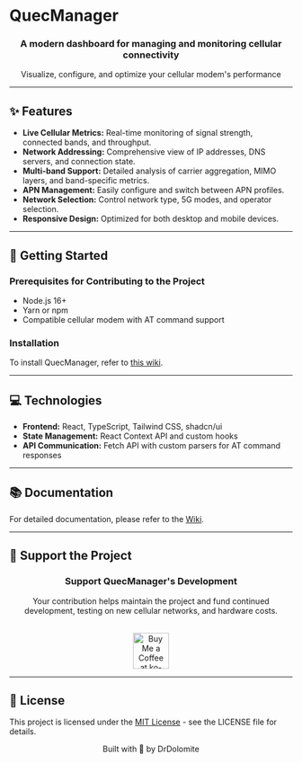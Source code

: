 # QuecManager

<div align="center">
  <h3>A modern dashboard for managing and monitoring cellular connectivity</h3>
  <p>Visualize, configure, and optimize your cellular modem's performance</p>
</div>

---

## ✨ Features

- **Live Cellular Metrics:** Real-time monitoring of signal strength, connected bands, and throughput.
- **Network Addressing:** Comprehensive view of IP addresses, DNS servers, and connection state.
- **Multi-band Support:** Detailed analysis of carrier aggregation, MIMO layers, and band-specific metrics.
- **APN Management:** Easily configure and switch between APN profiles.
- **Network Selection:** Control network type, 5G modes, and operator selection.
- **Responsive Design:** Optimized for both desktop and mobile devices.

---

## 🚀 Getting Started

### Prerequisites for Contributing to the Project

- Node.js 16+
- Yarn or npm
- Compatible cellular modem with AT command support

### Installation

To install QuecManager, refer to [this wiki](https://github.com/iamromulan/cellular-modem-wiki/discussions/116).

---

## 💻 Technologies

- **Frontend:** React, TypeScript, Tailwind CSS, shadcn/ui
- **State Management:** React Context API and custom hooks
- **API Communication:** Fetch API with custom parsers for AT command responses

---

## 📚 Documentation

For detailed documentation, please refer to the [Wiki](https://github.com/iamromulan/quectel-rgmii-toolkit).

---

## 🤝 Support the Project

<div align="center">
  <h3>Support QuecManager's Development</h3>
  <p>Your contribution helps maintain the project and fund continued development, testing on new cellular networks, and hardware costs.</p>
  <br/>
  <a href="https://ko-fi.com/drdolomite" target="_blank">
    <img height="64" style="border:0;height:64px;" src="https://storage.ko-fi.com/cdn/kofi1.png?v=3" alt="Buy Me a Coffee at ko-fi.com" />
  </a>
</div>

---

## 📄 License

This project is licensed under the [MIT License](LICENSE) - see the LICENSE file for details.

<div align="center">
  <p>Built with 🧡 by DrDolomite</p>
</div>

